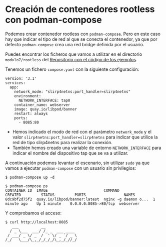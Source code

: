 # Creación de contenedores rootless con podman-compose

Podemos crear contenedor rootless con `podman-compose`. Pero en este caso hay que indicar el tipo de red al que se conecta el contenedor, ya que por defecto `podman-compose` crea una red bridge definida por el usuario.

Puedes encontrar los ficheros que vamos a utilizar en el directorio `modulo7/rootless` del [Repositorio con el código de los ejemplos](https://github.com/josedom24/ejemplos_curso_podman_ow).

Tenemos un fichero `compose.yaml` con la siguiente configuración:

```
version: '3.1'
services:
  app:
    network_mode: "slirp4netns:port_handler=slirp4netns"
    environment:
      NETWORK_INTERFACE: tap0
    container_name: webserver
    image: quay.io/libpod/banner
    restart: always
    ports:
      - 8085:80
```

* Hemos indicado el modo de red con el parámetro `network_mode` y el valor `slirp4netns:port_handler=slirp4netns` para indicar que utilice la red de tipo slirp4netns para realizar la conexión.
* También hemos creado una variable de entorno `NETWORK_INTERFACE` para indicar el nombre del dispositivo tap que se va a utilizar.


A continuación podemos levantar el escenario, sin utilizar `sudo` ya que vamos a ejecutar `podman-compose` con un usuario sin privilegios:

```
$ podman-compose up -d

$ podman-compose ps
CONTAINER ID  IMAGE                         COMMAND               CREATED         STATUS         PORTS                 NAMES
8dc9bf2d75f2  quay.io/libpod/banner:latest  nginx -g daemon o...  1 minute ago    Up 1 minute    0.0.0.0:8085->80/tcp  webserver
```

Y comprobamos el acceso:

```
$ curl http://localhost:8085
   ___          __              
  / _ \___  ___/ /_ _  ___ ____ 
 / ___/ _ \/ _  /  ' \/ _ `/ _ \
/_/   \___/\_,_/_/_/_/\_,_/_//_/
```
